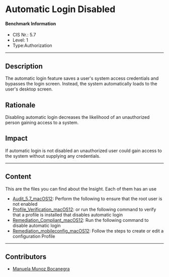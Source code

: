 # Automatic Login Disabled
#### Benchmark Information
- CIS Nr.: 5.7
- Level: 1
- Type:Authorization
------------------------
## Description

The automatic login feature saves a user's system access credentials and bypasses the login screen. Instead, the system automatically loads to the user's desktop screen.

## Rationale

Disabling automatic login decreases the likelihood of an unauthorized person gaining access to a system.

## Impact

If automatic login is not disabled an unauthorized user could gain access to the system without supplying any credentials.

---
## Content
This are the files you can find about the Insight. Each of them has an use 
* [Audit_5.7_macOS12](https://github.com/apfelwerk/JamfProtectInsights/blob/main/AuthorizationType/CIS_5.7_Automatic%20Login%20Disabled/Audit_5.7_macOS12.sh): Perform the following to ensure that the root user is not enabled
* [Profile_Verification_macOS12](https://github.com/apfelwerk/JamfProtectInsights/blob/main/AuthorizationType/CIS_5.7_Automatic%20Login%20Disabled/Profile_Verification_macOS12.sh): or run the following command to verify that a profile is installed that disables automatic login
* [Remediation_Compliant_macOS12](https://github.com/apfelwerk/JamfProtectInsights/blob/main/AuthorizationType/CIS_5.7_Automatic%20Login%20Disabled/Remediation_Compliant_macOS12.sh): Run the following command to disable automatic login
* [Remediation_mobileconfig_macOS12](https://github.com/apfelwerk/JamfProtectInsights/blob/main/AuthorizationType/CIS_5.7_Automatic%20Login%20Disabled/Remediation_mobileconfig_macOS12.md): Follow the steps to create or edit a configuration Profile
------------------------------------------------------------------------------------------------------------------------------------------------------------------------------------------------------------------------------------------------------------------------------------------------------------------------------
## Contributors
* [Manuela Munoz Bocanegra](https://github.com/manuelamunoz)


